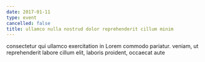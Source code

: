 ```yaml
---
date: 2017-01-11
type: event
cancelled: false
title: ullamco nulla nostrud dolor reprehenderit cillum minim
---
```

consectetur qui ullamco exercitation in Lorem commodo pariatur. veniam, ut reprehenderit labore cillum elit, laboris proident, occaecat aute